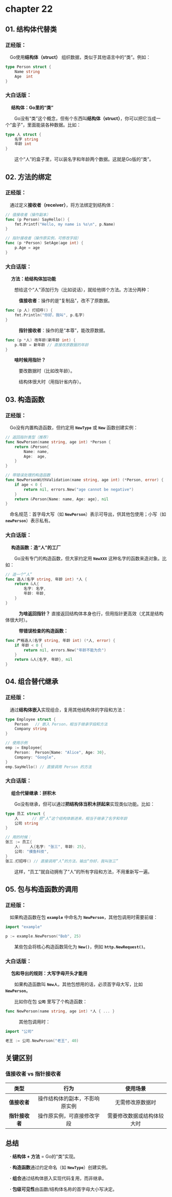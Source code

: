 # chapter 22

## 01. 结构体代替类
### 正经版：

&emsp;Go使用**结构体（struct）** 组织数据，类似于其他语言中的“类”。例如：
```go
type Person struct {
    Name string
    Age  int
}
```

### 大白话版：

&emsp; **结构体：Go里的“类”**

&emsp;&emsp;Go没有“类”这个概念，但有个东西叫**结构体（struct）**，你可以把它当成一个“盒子”，里面能装各种数据。比如：
```go
type 人 struct {
    名字 string
    年龄 int
}
```

&emsp;&emsp;这个“人”的盒子里，可以装名字和年龄两个数据。这就是Go版的“类”。

## 02. 方法的绑定
### 正经版：

&emsp;通过定义**接收者（receiver）**，将方法绑定到结构体：
```go
// 值接收者（操作副本）
func (p Person) SayHello() {
    fmt.Printf("Hello, my name is %s\n", p.Name)
}

// 指针接收者（操作原实例，可修改字段）
func (p *Person) SetAge(age int) {
    p.Age = age
}
```

### 大白话版：

&emsp; **方法：给结构体加功能**

&emsp;&emsp;想给这个“人”添加行为（比如说话），就给他绑个方法。方法分两种：

&emsp;&emsp;&emsp;**值接收者**：操作的是“复制品”，改不了原数据。
```go
func (p 人) 打招呼() {
    fmt.Println("你好，我叫", p.名字)
}
```

&emsp;&emsp;&emsp;**指针接收者**：操作的是“本尊”，能改原数据。
```go
func (p *人) 改年龄(新年龄 int) {
    p.年龄 = 新年龄 // 直接改原数据的年龄
}
```

&emsp;&emsp;**啥时候用指针？**

&emsp;&emsp;&emsp;要改数据时（比如改年龄）。

&emsp;&emsp;&emsp;结构体很大时（用指针省内存）。

## 03. 构造函数
### 正经版：

&emsp;Go没有内置构造函数，但约定用 **`NewType`** 或 **`New`** 函数创建实例：
```go
// 返回指针类型（推荐）
func NewPerson(name string, age int) *Person {
    return &Person{
        Name: name,
        Age:  age,
    }
}

// 带错误处理的构造函数
func NewPersonWithValidation(name string, age int) (*Person, error) {
    if age < 0 {
        return nil, errors.New("age cannot be negative")
    }
    return &Person{Name: name, Age: age}, nil
}
```

&emsp;命名规范：首字母大写（如 **`NewPerson`**）表示可导出，供其他包使用；小写（如 **`newPerson`**）表示私有。

### 大白话版：

&emsp; **构造函数：造“人”的工厂**

&emsp;&emsp;Go没有专门的构造函数，但大家约定用 **`NewXXX`** 这种名字的函数来造对象。比如：
```go
// 造一个“人”
func 造人(名字 string, 年龄 int) *人 {
    return &人{
        名字: 名字,
        年龄: 年龄,
    }
}
```

&emsp;&emsp;&emsp;**为啥返回指针？** 直接返回结构体本身也行，但用指针更高效（尤其是结构体很大时）。

&emsp;&emsp;&emsp;**带错误检查的构造函数：**
```go
func 严格造人(名字 string, 年龄 int) (*人, error) {
    if 年龄 < 0 {
        return nil, errors.New("年龄不能为负")
    }
    return &人{名字, 年龄}, nil
}
```

## 04. 组合替代继承
### 正经版：

&emsp;通过**结构体嵌入**实现组合，复用其他结构体的字段和方法：
```go
type Employee struct {
    Person   // 嵌入 Person，相当于继承字段和方法
    Company string
}

// 使用示例
emp := Employee{
    Person:  Person{Name: "Alice", Age: 30},
    Company: "Google",
}
emp.SayHello() // 直接调用 Person 的方法
```

### 大白话版：

&emsp; **组合代替继承：拼积木**

&emsp;&emsp;Go没有继承，但可以通过**把结构体当积木拼起来**实现类似功能。比如：
```go
type 员工 struct {
    人      // 把“人”这个结构体嵌进来，相当于继承了名字和年龄
    公司 string
}

// 用的时候：
张三 := 员工{
    人:    人{名字: "张三", 年龄: 25},
    公司: "摸鱼科技",
}
张三.打招呼() // 直接调用“人”的方法，输出“你好，我叫张三”
```

&emsp;&emsp;这样，“员工”就自动拥有了“人”的所有字段和方法，不用重新写一遍。

## 05. 包与构造函数的调用
### 正经版：

&emsp;如果构造函数在包 **`example`** 中命名为 **`NewPerson`**，其他包调用时需要前缀：
```go
import "example"

p := example.NewPerson("Bob", 25)
```
&emsp;&emsp;某些包会将核心构造函数简化为 **`New()`**，例如 **`http.NewRequest()`**。

### 大白话版：

&emsp; **包和导出的规则：大写字母开头才能用**

&emsp;&emsp;如果构造函数叫 **`New人`**，其他包想用的话，必须首字母大写，比如 **`NewPerson`**。

&emsp;&emsp;比如你在包 **`公司`** 里写了个构造函数：
```go
func NewPerson(name string, age int) *人 { ... }
```

&emsp;&emsp;&emsp;其他包调用时：
```go
import "公司"

老王 := 公司.NewPerson("老王", 40)
```

## 关键区别

### 值接收者 vs 指针接收者

|**类型**|	**行为**|	**使用场景**|
|:-----:|:-----:|:-----:|
|**值接收者**|	操作结构体的副本，不影响原实例	| 无需修改原数据时 |
|**指针接收者**|操作原实例，可直接修改字段|需要修改数据或结构体较大时|

##  总结

&emsp;**· 结构体 + 方法** = Go的“类”实现。

&emsp;**· 构造函数**通过约定命名（如 **`NewType`**）创建实例。

&emsp;**· 组合**通过结构体嵌入实现代码复用，而非继承。

&emsp;**· 包级可见性**由函数/结构体名称的首字母大小写决定。